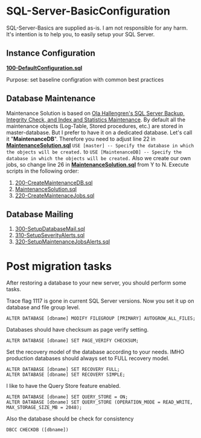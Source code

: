 # SQL-Server-BasicConfiguration

SQL-Server-Basics are supplied as-is. I am not responsible for any harm. It's intention is to help you, to easily setup your SQL Server.

## Instance Configuration

[**100-DefaultConfiguration.sql**](100-DefaultConfiguration.sql)

Purpose: set baseline configration with common best practices


## Database Maintenance
Maintenance Solution is based on [Ola Hallengren's SQL Server Backup, Integrity Check, and Index and Statistics Maintenance](https://ola.hallengren.com/).
By default all the maintenance objects (Log-Table, Stored procedures, etc.) are stored in master-database. But I prefer to have it on a dedicated database. Let's call it "**MaintenanceDB**". Therefore you need to adjust line 22 in [**MaintenanceSolution.sql**](https://github.com/olahallengren/sql-server-maintenance-solution/blob/master/MaintenanceSolution.sql#L22) `USE [master] -- Specify the database in which the objects will be created.` to `USE [MaintenanceDB] -- Specify the database in which the objects will be created.`
Also we create our own jobs, so change line 26 in [**MaintenanceSolution.sql**](https://github.com/olahallengren/sql-server-maintenance-solution/blob/master/MaintenanceSolution.sql#L26) from Y to N.
Execute scripts in the following order:

1. [200-CreateMaintenanceDB.sql](200-CreateMaintenanceDB.sql)
2. [MaintenanceSolution.sql](https://github.com/olahallengren/sql-server-maintenance-solution/blob/master/MaintenanceSolution.sql)
3. [220-CreateMaintenaceJobs.sql](220-CreateMaintenaceJobs.sql)

## Database Mailing

1. [300-SetupDatabaseMail.sql](300-SetupDatabaseMail.sql)
2. [310-SetupSeverityAlerts.sql](310-SetupSeverityAlerts.sql)
3. [320-SetupMaintenanceJobsAlerts.sql](320-SetupMaintenanceJobsAlerts.sql)

# Post migration tasks
After restoring a database to your new server, you should perform some tasks. 

Trace flag 1117 is gone in current SQL Server versions. Now you set it up on database and file group level.

`ALTER DATABASE [dbname] MODIFY FILEGROUP [PRIMARY] AUTOGROW_ALL_FILES;`

Databases should have checksum as page verify setting.

`ALTER DATABASE [dbname] SET PAGE_VERIFY CHECKSUM;`

Set the recovery model of the database according to your needs. IMHO production databases should always set to FULL recovery model.

```
ALTER DATABASE [dbname] SET RECOVERY FULL;
ALTER DATABASE [dbname] SET RECOVERY SIMPLE;
```

I like to have the Query Store feature enabled.

```
ALTER DATABASE [dbname] SET QUERY_STORE = ON;
ALTER DATABASE [dbname] SET QUERY_STORE (OPERATION_MODE = READ_WRITE, MAX_STORAGE_SIZE_MB = 2048);
```

Also the database should be check for consistency

`DBCC CHECKDB ([dbname])`

